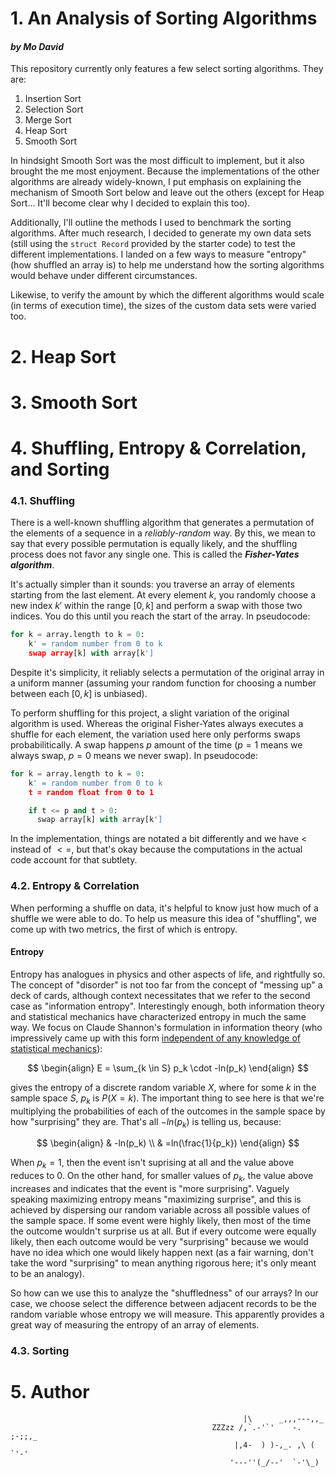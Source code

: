 # 1. An Analysis of Sorting Algorithms
#### *by Mo David*

This repository currently only features a few select sorting algorithms. They are:

1. Insertion Sort
2. Selection Sort
3. Merge Sort
4. Heap Sort
5. Smooth Sort

In hindsight Smooth Sort was the most difficult to implement, but it also brought the me most enjoyment. Because the implementations of the other algorithms are already widely-known, I put emphasis on explaining the mechanism of Smooth Sort below and leave out the others (except for Heap Sort... It'll become clear why I decided to explain this too).

Additionally, I'll outline the methods I used to benchmark the sorting algorithms. After much research, I decided to generate my own data sets (still using the `struct Record` provided by the starter code) to test the different implementations. I landed on a few ways to measure "entropy" (how shuffled an array is) to help me understand how the sorting algorithms would behave under different circumstances.

Likewise, to verify the amount by which the different algorithms would scale (in terms of execution time), the sizes of the custom data sets were varied too.

# 2. Heap Sort

# 3. Smooth Sort

# 4. Shuffling, Entropy & Correlation, and Sorting

### 4.1. Shuffling

There is a well-known shuffling algorithm that generates a permutation of the elements of a sequence in a *reliably-random* way. By this, we mean to say that every possible permutation is equally likely, and the shuffling process does not favor any single one. This is called the ***Fisher-Yates algorithm***.

It's actually simpler than it sounds: you traverse an array of elements starting from the last element. At every element $k$, you randomly choose a new index $k'$ within the range $[0, k]$ and perform a swap with those two indices. You do this until you reach the start of the array. In pseudocode:

```Python
for k = array.length to k = 0:
    k' = random number from 0 to k
    swap array[k] with array[k']
```

Despite it's simplicity, it reliably selects a permutation of the original array in a uniform manner (assuming your random function for choosing a number between each $[0, k]$ is unbiased).

To perform shuffling for this project, a slight variation of the original algorithm is used. Whereas the original Fisher-Yates always executes a shuffle for each element, the variation used here only performs swaps probabilitically. A swap happens $p$ amount of the time ($p=1$ means we always swap, $p=0$ means we never swap). In pseudocode:

```Python
for k = array.length to k = 0:
    k' = random number from 0 to k
    t = random float from 0 to 1

    if t <= p and t > 0:
      swap array[k] with array[k']
```

In the implementation, things are notated a bit differently and we have $<$ instead of $<=$, but that's okay because the computations in the actual code account for that subtlety.

### 4.2. Entropy & Correlation

When performing a shuffle on data, it's helpful to know just how much of a shuffle we were able to do. To help us measure this idea of "shuffling", we come up with two metrics, the first of which is entropy.

#### Entropy

Entropy has analogues in physics and other aspects of life, and rightfully so. The concept of "disorder" is not too far from the concept of "messing up" a deck of cards, although context necessitates that we refer to the second case as "information entropy". Interestingly enough, both information theory and statistical mechanics have characterized entropy in much the same way. We focus on Claude Shannon's formulation in information theory (who impressively came up with this form [independent of any knowledge of statistical mechanics](https://mathoverflow.net/questions/403036/john-von-neumanns-remark-on-entropy)):

$$
\begin{align}
E = \sum_{k \in S} p_k \cdot -ln(p_k)
\end{align}
$$

gives the entropy of a discrete random variable $X$, where for some $k$ in the sample space $S$, $p_k$ is $P(X=k)$. The important thing to see here is that we're multiplying the probabilities of each of the outcomes in the sample space by how "surprising" they are. That's all $-ln(p_k)$ is telling us, because:

$$
\begin{align}
& -ln(p_k) \\
& =ln(\frac{1}{p_k})
\end{align}
$$

When $p_k=1$, then the event isn't suprising at all and the value above reduces to $0$. On the other hand, for smaller values of $p_k$, the value above increases and indicates that the event is "more surprising". Vaguely speaking maximizing entropy means "maximizing surprise", and this is achieved by dispersing our random variable across all possible values of the sample space. If some event were highly likely, then most of the time the outcome wouldn't surprise us at all. But if every outcome were equally likely, then each outcome would be very "surprising" because we would have no idea which one would likely happen next (as a fair warning, don't take the word "surprising" to mean anything rigorous here; it's only meant to be an analogy).

So how can we use this to analyze the "shuffledness" of our arrays? In our case, we choose select the difference between adjacent records to be the random variable whose entropy we will measure. This apparently provides a great way of measuring the entropy of an array of elements.

<!--! continue this part and explain better  -->

### 4.3. Sorting


# 5. Author

```
                                                    |\      _,,,---,,_
                                             ZZZzz /,`.-'`'    -.  ;-;;,_
                                                  |,4-  ) )-,_. ,\ (  `'-'
                                                 '---''(_/--'  `-'\_)
```